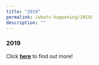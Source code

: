 ```yaml
---
title: "2019"
permalink: /whats-happening/2019/
description: ""
---
```

### **2019**

Click **[here](https://staging.d38imrvfgjjnoy.amplifyapp.com/)** to find out more!